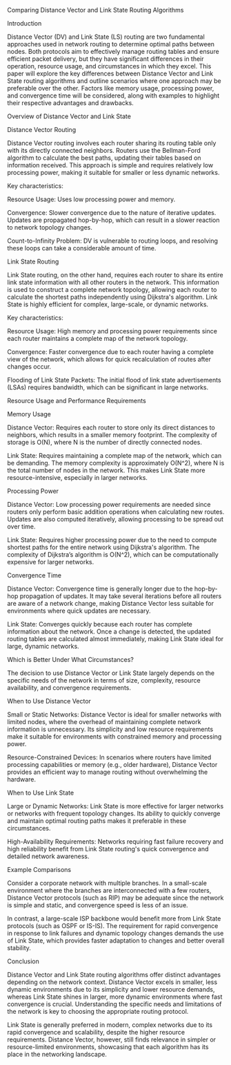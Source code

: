 Comparing Distance Vector and Link State Routing Algorithms

Introduction

Distance Vector (DV) and Link State (LS) routing are two fundamental approaches used in network routing to determine optimal paths between nodes. Both protocols aim to effectively manage routing tables and ensure efficient packet delivery, but they have significant differences in their operation, resource usage, and circumstances in which they excel. This paper will explore the key differences between Distance Vector and Link State routing algorithms and outline scenarios where one approach may be preferable over the other. Factors like memory usage, processing power, and convergence time will be considered, along with examples to highlight their respective advantages and drawbacks.

Overview of Distance Vector and Link State

Distance Vector Routing

Distance Vector routing involves each router sharing its routing table only with its directly connected neighbors. Routers use the Bellman-Ford algorithm to calculate the best paths, updating their tables based on information received. This approach is simple and requires relatively low processing power, making it suitable for smaller or less dynamic networks.

Key characteristics:

Resource Usage: Uses low processing power and memory.

Convergence: Slower convergence due to the nature of iterative updates. Updates are propagated hop-by-hop, which can result in a slower reaction to network topology changes.

Count-to-Infinity Problem: DV is vulnerable to routing loops, and resolving these loops can take a considerable amount of time.

Link State Routing

Link State routing, on the other hand, requires each router to share its entire link state information with all other routers in the network. This information is used to construct a complete network topology, allowing each router to calculate the shortest paths independently using Dijkstra's algorithm. Link State is highly efficient for complex, large-scale, or dynamic networks.

Key characteristics:

Resource Usage: High memory and processing power requirements since each router maintains a complete map of the network topology.

Convergence: Faster convergence due to each router having a complete view of the network, which allows for quick recalculation of routes after changes occur.

Flooding of Link State Packets: The initial flood of link state advertisements (LSAs) requires bandwidth, which can be significant in large networks.

Resource Usage and Performance Requirements

Memory Usage

Distance Vector: Requires each router to store only its direct distances to neighbors, which results in a smaller memory footprint. The complexity of storage is O(N), where N is the number of directly connected nodes.

Link State: Requires maintaining a complete map of the network, which can be demanding. The memory complexity is approximately O(N^2), where N is the total number of nodes in the network. This makes Link State more resource-intensive, especially in larger networks.

Processing Power

Distance Vector: Low processing power requirements are needed since routers only perform basic addition operations when calculating new routes. Updates are also computed iteratively, allowing processing to be spread out over time.

Link State: Requires higher processing power due to the need to compute shortest paths for the entire network using Dijkstra's algorithm. The complexity of Dijkstra’s algorithm is O(N^2), which can be computationally expensive for larger networks.

Convergence Time

Distance Vector: Convergence time is generally longer due to the hop-by-hop propagation of updates. It may take several iterations before all routers are aware of a network change, making Distance Vector less suitable for environments where quick updates are necessary.

Link State: Converges quickly because each router has complete information about the network. Once a change is detected, the updated routing tables are calculated almost immediately, making Link State ideal for large, dynamic networks.

Which is Better Under What Circumstances?

The decision to use Distance Vector or Link State largely depends on the specific needs of the network in terms of size, complexity, resource availability, and convergence requirements.

When to Use Distance Vector

Small or Static Networks: Distance Vector is ideal for smaller networks with limited nodes, where the overhead of maintaining complete network information is unnecessary. Its simplicity and low resource requirements make it suitable for environments with constrained memory and processing power.

Resource-Constrained Devices: In scenarios where routers have limited processing capabilities or memory (e.g., older hardware), Distance Vector provides an efficient way to manage routing without overwhelming the hardware.

When to Use Link State

Large or Dynamic Networks: Link State is more effective for larger networks or networks with frequent topology changes. Its ability to quickly converge and maintain optimal routing paths makes it preferable in these circumstances.

High-Availability Requirements: Networks requiring fast failure recovery and high reliability benefit from Link State routing's quick convergence and detailed network awareness.

Example Comparisons

Consider a corporate network with multiple branches. In a small-scale environment where the branches are interconnected with a few routers, Distance Vector protocols (such as RIP) may be adequate since the network is simple and static, and convergence speed is less of an issue.

In contrast, a large-scale ISP backbone would benefit more from Link State protocols (such as OSPF or IS-IS). The requirement for rapid convergence in response to link failures and dynamic topology changes demands the use of Link State, which provides faster adaptation to changes and better overall stability.

Conclusion

Distance Vector and Link State routing algorithms offer distinct advantages depending on the network context. Distance Vector excels in smaller, less dynamic environments due to its simplicity and lower resource demands, whereas Link State shines in larger, more dynamic environments where fast convergence is crucial. Understanding the specific needs and limitations of the network is key to choosing the appropriate routing protocol.

Link State is generally preferred in modern, complex networks due to its rapid convergence and scalability, despite the higher resource requirements. Distance Vector, however, still finds relevance in simpler or resource-limited environments, showcasing that each algorithm has its place in the networking landscape.

